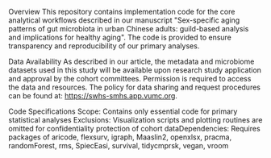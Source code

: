 Overview
This repository contains implementation code for the core analytical workflows described in our manuscript "Sex-specific aging patterns of gut microbiota in urban Chinese adults: guild-based analysis and implications for healthy aging". The code is provided to ensure transparency and reproducibility of our primary analyses.

Data Availability
As described in our article, the metadata and microbiome datasets used in this study will be available upon research study application and approval by the cohort committees. Permission is required to access the data and resources. The policy for data sharing and request procedures can be found at: https://swhs-smhs.app.vumc.org.

Code Specifications
​Scope: Contains only essential code for primary statistical analyses
​Exclusions: Visualization scripts and plotting routines are omitted for confidentiality protection of cohort data
​Dependencies: Requires packages of aricode, flexsurv, igraph, Maaslin2, openxlsx, pracma, randomForest,  rms, SpiecEasi, survival, tidycmprsk, vegan, vroom
